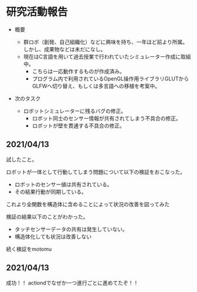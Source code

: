 # 研究活動報告

- 概要
    - 群ロボ（創発、自己組織化）などに興味を持ち、一年ほど前より所属。しかし、成果物などは未だになし。
    - 現在はC言語を用いて過去授業で行われていたシミュレーター作成に取組中。
        - こちらは一応動作するものが作成済み。
        - プログラム内で利用されているOpenGL操作用ライブラリGLUTからGLFWへ切り替え、もしくは多言語への移植を考案中。


- 次のタスク
    - ロボットシミュレーターに残るバグの修正。
        - ロボット同士のセンサー情報が共有されてしまう不具合の修正。
        - ロボットが壁を貫通する不具合の修正。


## 2021/04/13
試したこと。

ロボットが一体として行動してしまう問題について以下の検証をおこなった。
- ロボットのセンサー値は共有されている。
- その結果行動が同期している。

これより全関数を構造体に含めることによって状況の改善を図ってみた

検証の結果以下のことがわかった。
- タッチセンサーデータの共有は発生していない。
- 構造体化しても状況は改善しない

続く検証をmotomu

## 2021/04/13

成功！！
actiondでなぜか一つ進行ごとに進めてたぞ！！